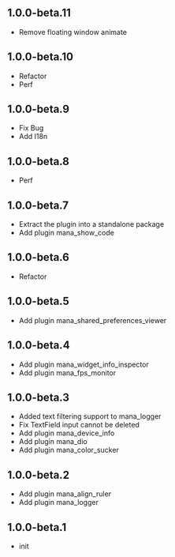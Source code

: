 ## 1.0.0-beta.11

- Remove floating window animate

## 1.0.0-beta.10

- Refactor
- Perf

## 1.0.0-beta.9

- Fix Bug
- Add I18n

## 1.0.0-beta.8

- Perf

## 1.0.0-beta.7

- Extract the plugin into a standalone package
- Add plugin mana_show_code

## 1.0.0-beta.6

- Refactor

## 1.0.0-beta.5

- Add plugin mana_shared_preferences_viewer

## 1.0.0-beta.4

- Add plugin mana_widget_info_inspector
- Add plugin mana_fps_monitor

## 1.0.0-beta.3

- Added text filtering support to mana_logger
- Fix TextField input cannot be deleted
- Add plugin mana_device_info
- Add plugin mana_dio
- Add plugin mana_color_sucker

## 1.0.0-beta.2

- Add plugin mana_align_ruler
- Add plugin mana_logger

## 1.0.0-beta.1

- init
